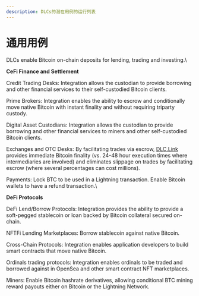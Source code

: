 ```yaml
---
description: DLCs的潜在用例的运行列表
---
```


# 通用用例

DLCs enable Bitcoin on-chain deposits for lending, trading and investing.\


**CeFi Finance and Settlement**

Credit Trading Desks: Integration allows the custodian to provide borrowing and other financial services to their self-custodied Bitcoin clients.

Prime Brokers: Integration enables the ability to escrow and conditionally move native Bitcoin with instant finality and without requiring triparty custody.

Digital Asset Custodians: Integration allows the custodian to provide borrowing and other financial services to miners and other self-custodied Bitcoin clients.

Exchanges and OTC Desks: By facilitating trades via escrow, [DLC.Link](http://dlc.link) provides immediate Bitcoin finality (vs. 24-48 hour execution times where intermediaries are involved) and eliminates slippage on trades by facilitating escrow (where several percentages can cost millions).&#x20;

Payments: Lock BTC to be used in a Lightning transaction. Enable Bitcoin wallets to have a refund transaction.\


**DeFi Protocols**

DeFi Lend/Borrow Protocols: Integration provides the ability to provide a soft-pegged stablecoin or loan backed by Bitcoin collateral secured on-chain.

NFTFi Lending Marketplaces: Borrow stablecoin against native Bitcoin.

Cross-Chain Protocols: Integration enables application developers to build smart contracts that move native Bitcoin.

Ordinals trading protocols: Integration enables ordinals to be traded and borrowed against in OpenSea and other smart contract NFT marketplaces.

Miners: Enable Bitcoin hashrate derivatives, allowing conditional BTC mining reward payouts either on Bitcoin or the Lightning Network.
